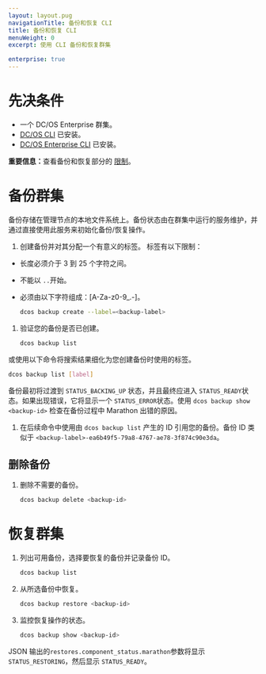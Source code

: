 ```yaml
---
layout: layout.pug
navigationTitle: 备份和恢复 CLI
title: 备份和恢复 CLI
menuWeight: 0
excerpt: 使用 CLI 备份和恢复群集

enterprise: true
---
```


# 先决条件
- 一个 DC/OS Enterprise 群集。
- [DC/OS CLI](/cn/1.12/cli/install/) 已安装。
- [DC/OS Enterprise CLI](/cn/1.12/cli/enterprise-cli/) 已安装。

<p class="message--important"><strong>重要信息：</strong>查看备份和恢复部分的 <a href="/latest/administering-clusters/backup-and-restore/#limitations">限制</a>。</p>


# 备份群集

备份存储在管理节点的本地文件系统上。备份状态由在群集中运行的服务维护，并通过直接使用此服务来初始化备份/恢复操作。

1. 创建备份并对其分配一个有意义的标签。
 标签有以下限制：
 - 长度必须介于 3 到 25 个字符之间。
 - 不能以 `..`开始。
 - 必须由以下字符组成：[A-Za-z0-9_.-]。

   ```bash
   dcos backup create --label=<backup-label>
   ```

1. 验证您的备份是否已创建。

   ```bash
   dcos backup list
   ```

 或使用以下命令将搜索结果细化为您创建备份时使用的标签。

   ```bash
   dcos backup list [label]
   ```

 备份最初将过渡到 `STATUS_BACKING_UP` 状态，并且最终应进入 `STATUS_READY`状态。如果出现错误，它将显示一个 `STATUS_ERROR`状态。使用 `dcos backup show <backup-id>` 检查在备份过程中 Marathon 出错的原因。

1. 在后续命令中使用由 `dcos backup list` 产生的 ID 引用您的备份。备份 ID 类似于 `<backup-label>-ea6b49f5-79a8-4767-ae78-3f874c90e3da`。

## 删除备份

1. 删除不需要的备份。

   ```bash
   dcos backup delete <backup-id>
   ```

# 恢复群集

1. 列出可用备份，选择要恢复的备份并记录备份 ID。

   ```bash
   dcos backup list
   ```

1. 从所选备份中恢复。

   ```bash
   dcos backup restore <backup-id>
   ```

1. 监控恢复操作的状态。

   ```bash
   dcos backup show <backup-id>
   ```

 JSON 输出的`restores.component_status.marathon`参数将显示 `STATUS_RESTORING`，然后显示 `STATUS_READY`。
